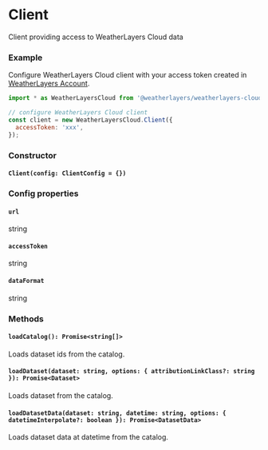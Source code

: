 # Client

Client providing access to WeatherLayers Cloud data

### Example

Configure WeatherLayers Cloud client with your access token created in [WeatherLayers Account](https://account.weatherlayers.com/).

```javascript
import * as WeatherLayersCloud from '@weatherlayers/weatherlayers-cloud';

// configure WeatherLayers Cloud client
const client = new WeatherLayersCloud.Client({
  accessToken: 'xxx',
});


```

### Constructor

#### `Client(config: ClientConfig = {})`

### Config properties

#### `url`

string

#### `accessToken`

string

#### `dataFormat`

string

### Methods

#### `loadCatalog(): Promise<string[]>`

Loads dataset ids from the catalog.

#### `loadDataset(dataset: string, options: { attributionLinkClass?: string }): Promise<Dataset>`

Loads dataset from the catalog.

#### `loadDatasetData(dataset: string, datetime: string, options: { datetimeInterpolate?: boolean }): Promise<DatasetData>`

Loads dataset data at datetime from the catalog.

